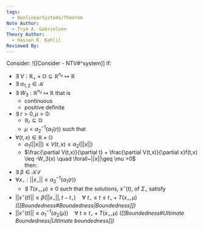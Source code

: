 ```yaml
---
tags:
  - NonlinearSystems/Theorem
Note Author:
  - Trym A. Gabrielsen
Theory Author:
  - Hassan K. Kahlil
Reviewed By:
---
```

Consider: ![[Consider - NTV#^system]]
If:
- $\exists~V:\mathbb{R}_+\times\mathbb{D}\subseteq\mathbb{R}^{n_x}\mapsto\mathbb{R}$ 
- $\exists~\alpha_{1,2} \in \mathcal{K}$
- $\exists~W_3:\mathbb{R}^{n_x}\mapsto\mathbb{R}$  that is
	- continuous
	- positive definite
- $\exists ~r>0 ,\mu>0:$
	- $\mathbb{B}_r\subseteq\mathbb{D}$
	- $\mu < \alpha_2^{-1}(\alpha_1(r))$
such that
- $\forall(t,x)\in \mathbb{R}\times\mathbb{D}$
	- $\alpha_1(||x||) \leq V(t,x) \leq \alpha_2(||x||)$
	- $\frac{\partial V(t,x)}{\partial t} + \frac{\partial V(t,x)}{\partial x}f(t,x) \leq -W_3(x) \quad \forall~||x||\geq \mu >0$  
then:
- $\exists~\beta \in \mathcal{KL}$
- $\forall x_\circ: ||x_\circ|| \leq \alpha_2^{-1}(\alpha_1(r))$ 
	- $\exists~T(x_\circ,\mu) \geq 0$
such that the solutions, $x^\circ(t)$, of $\Sigma_\circ$ satisfy
- $||x^\circ(t)|| \leq \beta(||x_\circ||,t-t_\circ) \quad \forall~t_\circ \leq t \leq t_\circ + T(x_\circ,\mu)$      *([[Boundedness#Boundedness|Boundedness]])*
- $||x^\circ(t)|| \leq \alpha_1^{-1}(\alpha_2(\mu)) \quad \forall~t\geq t_\circ + T(x_\circ,\mu)$                   *([[Boundedness#Ultimate Boundedness|Ultimate boundedness]])*





